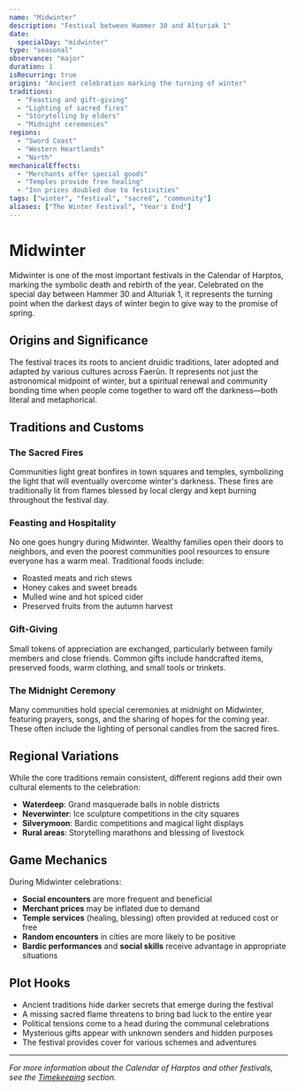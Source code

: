 ```yaml
---
name: "Midwinter"
description: "Festival between Hammer 30 and Alturiak 1"
date:
  specialDay: "midwinter"
type: "seasonal"
observance: "major"
duration: 1
isRecurring: true
origins: "Ancient celebration marking the turning of winter"
traditions:
  - "Feasting and gift-giving"
  - "Lighting of sacred fires"
  - "Storytelling by elders"
  - "Midnight ceremonies"
regions:
  - "Sword Coast"
  - "Western Heartlands"
  - "North"
mechanicalEffects:
  - "Merchants offer special goods"
  - "Temples provide free healing"
  - "Inn prices doubled due to festivities"
tags: ["winter", "festival", "sacred", "community"]
aliases: ["The Winter Festival", "Year's End"]
---
```


# Midwinter

Midwinter is one of the most important festivals in the Calendar of Harptos, marking the symbolic death and rebirth of the year. Celebrated on the special day between Hammer 30 and Alturiak 1, it represents the turning point when the darkest days of winter begin to give way to the promise of spring.

## Origins and Significance

The festival traces its roots to ancient druidic traditions, later adopted and adapted by various cultures across Faerûn. It represents not just the astronomical midpoint of winter, but a spiritual renewal and community bonding time when people come together to ward off the darkness—both literal and metaphorical.

## Traditions and Customs

### The Sacred Fires

Communities light great bonfires in town squares and temples, symbolizing the light that will eventually overcome winter's darkness. These fires are traditionally lit from flames blessed by local clergy and kept burning throughout the festival day.

### Feasting and Hospitality

No one goes hungry during Midwinter. Wealthy families open their doors to neighbors, and even the poorest communities pool resources to ensure everyone has a warm meal. Traditional foods include:

- Roasted meats and rich stews
- Honey cakes and sweet breads
- Mulled wine and hot spiced cider
- Preserved fruits from the autumn harvest

### Gift-Giving

Small tokens of appreciation are exchanged, particularly between family members and close friends. Common gifts include handcrafted items, preserved foods, warm clothing, and small tools or trinkets.

### The Midnight Ceremony

Many communities hold special ceremonies at midnight on Midwinter, featuring prayers, songs, and the sharing of hopes for the coming year. These often include the lighting of personal candles from the sacred fires.

## Regional Variations

While the core traditions remain consistent, different regions add their own cultural elements to the celebration:

- **Waterdeep**: Grand masquerade balls in noble districts
- **Neverwinter**: Ice sculpture competitions in the city squares
- **Silverymoon**: Bardic competitions and magical light displays
- **Rural areas**: Storytelling marathons and blessing of livestock

## Game Mechanics

During Midwinter celebrations:

- **Social encounters** are more frequent and beneficial
- **Merchant prices** may be inflated due to demand
- **Temple services** (healing, blessing) often provided at reduced cost or free
- **Random encounters** in cities are more likely to be positive
- **Bardic performances** and **social skills** receive advantage in appropriate situations

## Plot Hooks

- Ancient traditions hide darker secrets that emerge during the festival
- A missing sacred flame threatens to bring bad luck to the entire year
- Political tensions come to a head during the communal celebrations
- Mysterious gifts appear with unknown senders and hidden purposes
- The festival provides cover for various schemes and adventures

---

_For more information about the Calendar of Harptos and other festivals, see the [Timekeeping](../timekeeping/calendar-of-harptos.md) section._
